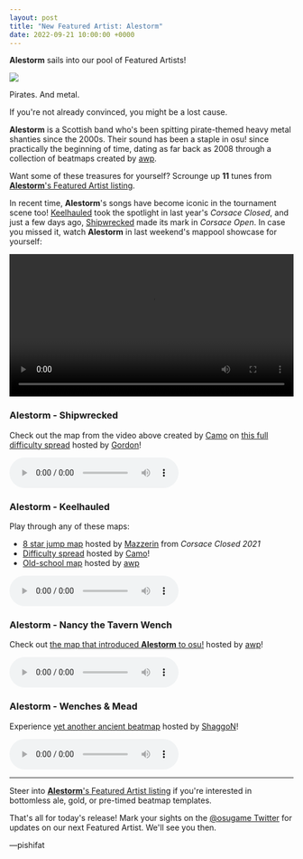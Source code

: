 ```yaml
---
layout: post
title: "New Featured Artist: Alestorm"
date: 2022-09-21 10:00:00 +0000
---
```


**Alestorm** sails into our pool of Featured Artists!

![](https://assets.ppy.sh/artists/304/header.jpg)

Pirates. And metal.

If you're not already convinced, you might be a lost cause.

**Alestorm** is a Scottish band who's been spitting pirate-themed heavy metal shanties since the 2000s. Their sound has been a staple in osu! since practically the beginning of time, dating as far back as 2008 through a collection of beatmaps created by [awp](https://osu.ppy.sh/users/2650).

Want some of these treasures for yourself? Scrounge up **11** tunes from [**Alestorm**'s Featured Artist listing](https://osu.ppy.sh/beatmaps/artists/304).

In recent time, **Alestorm**'s songs have become iconic in the tournament scene too! [Keelhauled](https://osu.ppy.sh/beatmapsets/1504284) took the spotlight in last year's *Corsace Closed*, and just a few days ago, [Shipwrecked](https://osu.ppy.sh/beatmapsets/1850895#osu/3802256) made its mark in *Corsace Open*. In case you missed it, watch **Alestorm** in last weekend's mappool showcase for yourself:

<div align="center">
    <video width="100%" controls>
        <source src="https://assets.ppy.sh/artists/304/release_showcase.mp4" type="video/mp4" preload="none">
    </video>
</div>

### Alestorm - Shipwrecked

Check out the map from the video above created by [Camo](https://osu.ppy.sh/users/5194391) on [this full difficulty spread](https://osu.ppy.sh/beatmapsets/1850895) hosted by [Gordon](https://osu.ppy.sh/users/7856835)!

<audio controls>
    <source src="https://assets.ppy.sh/artists/304/Back%20Through%20Time%2FAlestorm%20-%20Shipwrecked.mp3" type="audio/mpeg">
</audio>

### Alestorm - Keelhauled

Play through any of these maps:

- [8 star jump map](https://osu.ppy.sh/beatmapsets/1504284) hosted by [Mazzerin](https://osu.ppy.sh/users/2942381) from *Corsace Closed 2021* 
- [Difficulty spread](https://osu.ppy.sh/beatmapsets/1537993) hosted by [Camo](https://osu.ppy.sh/users/5194391)!
- [Old-school map](https://osu.ppy.sh/beatmapsets/9215) hosted by [awp](https://osu.ppy.sh/users/2650)

<audio controls>
    <source src="https://assets.ppy.sh/artists/304/Black%20Sails%20at%20Midnight%2FAlestorm%20-%20Keelhauled.mp3" type="audio/mpeg">
</audio>

### Alestorm - Nancy the Tavern Wench

Check out [the map that introduced **Alestorm** to osu!](https://osu.ppy.sh/beatmapsets/1095) hosted by [awp](https://osu.ppy.sh/users/2650)!

<audio controls>
    <source src="https://assets.ppy.sh/artists/304/Captain%20Morgan's%20Revenge%2FAlestorm%20-%20Nancy%20The%20Tavern%20Wench.mp3" type="audio/mpeg">
</audio>

### Alestorm - Wenches & Mead

Experience [yet another ancient beatmap](https://osu.ppy.sh/beatmapsets/10351) hosted by [ShaggoN](https://osu.ppy.sh/users/39129)!

<audio controls>
    <source src="https://assets.ppy.sh/artists/304/Captain%20Morgan's%20Revenge%2FAlestorm%20-%20Wenches%20%26%20Mead.mp3" type="audio/mpeg">
</audio>

---

Steer into [**Alestorm**'s Featured Artist listing](https://osu.ppy.sh/beatmaps/artists/304) if you're interested in bottomless ale, gold, or pre-timed beatmap templates.

That's all for today's release! Mark your sights on the [@osugame Twitter](https://twitter.com/osugame) for updates on our next Featured Artist. We'll see you then.

—pishifat
